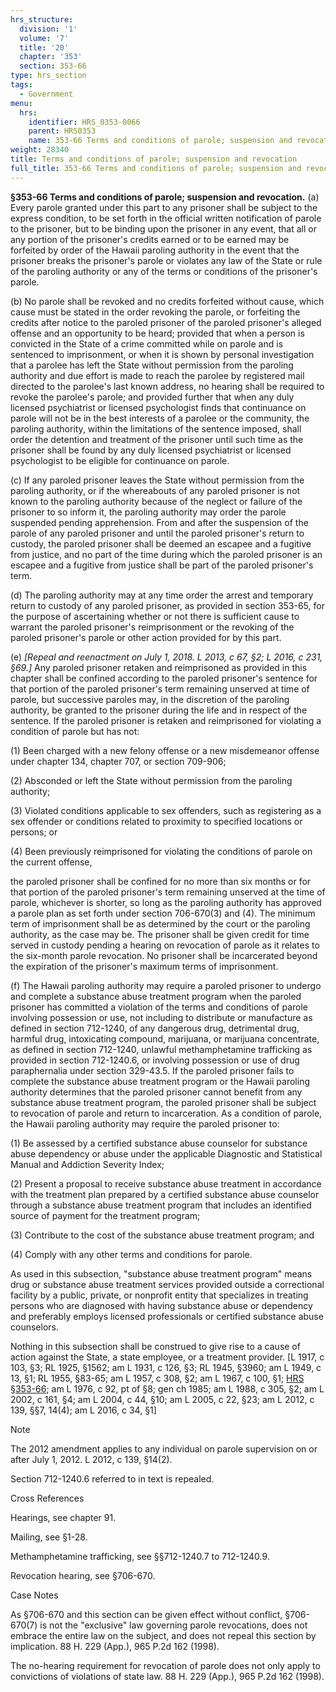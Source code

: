 ```yaml
---
hrs_structure:
  division: '1'
  volume: '7'
  title: '20'
  chapter: '353'
  section: 353-66
type: hrs_section
tags:
  - Government
menu:
  hrs:
    identifier: HRS_0353-0066
    parent: HRS0353
    name: 353-66 Terms and conditions of parole; suspension and revocation
weight: 28340
title: Terms and conditions of parole; suspension and revocation
full_title: 353-66 Terms and conditions of parole; suspension and revocation
---
```

**§353-66 Terms and conditions of parole; suspension and revocation.** (a) Every parole granted under this part to any prisoner shall be subject to the express condition, to be set forth in the official written notification of parole to the prisoner, but to be binding upon the prisoner in any event, that all or any portion of the prisoner's credits earned or to be earned may be forfeited by order of the Hawaii paroling authority in the event that the prisoner breaks the prisoner's parole or violates any law of the State or rule of the paroling authority or any of the terms or conditions of the prisoner's parole.

(b) No parole shall be revoked and no credits forfeited without cause, which cause must be stated in the order revoking the parole, or forfeiting the credits after notice to the paroled prisoner of the paroled prisoner's alleged offense and an opportunity to be heard; provided that when a person is convicted in the State of a crime committed while on parole and is sentenced to imprisonment, or when it is shown by personal investigation that a parolee has left the State without permission from the paroling authority and due effort is made to reach the parolee by registered mail directed to the parolee's last known address, no hearing shall be required to revoke the parolee's parole; and provided further that when any duly licensed psychiatrist or licensed psychologist finds that continuance on parole will not be in the best interests of a parolee or the community, the paroling authority, within the limitations of the sentence imposed, shall order the detention and treatment of the prisoner until such time as the prisoner shall be found by any duly licensed psychiatrist or licensed psychologist to be eligible for continuance on parole.

(c) If any paroled prisoner leaves the State without permission from the paroling authority, or if the whereabouts of any paroled prisoner is not known to the paroling authority because of the neglect or failure of the prisoner to so inform it, the paroling authority may order the parole suspended pending apprehension. From and after the suspension of the parole of any paroled prisoner and until the paroled prisoner's return to custody, the paroled prisoner shall be deemed an escapee and a fugitive from justice, and no part of the time during which the paroled prisoner is an escapee and a fugitive from justice shall be part of the paroled prisoner's term.

(d) The paroling authority may at any time order the arrest and temporary return to custody of any paroled prisoner, as provided in section 353-65, for the purpose of ascertaining whether or not there is sufficient cause to warrant the paroled prisoner's reimprisonment or the revoking of the paroled prisoner's parole or other action provided for by this part.

(e) _[Repeal and reenactment on July 1, 2018\. L 2013, c 67, §2; L 2016, c 231,_ _§69.]_ Any paroled prisoner retaken and reimprisoned as provided in this chapter shall be confined according to the paroled prisoner's sentence for that portion of the paroled prisoner's term remaining unserved at time of parole, but successive paroles may, in the discretion of the paroling authority, be granted to the prisoner during the life and in respect of the sentence. If the paroled prisoner is retaken and reimprisoned for violating a condition of parole but has not:

(1) Been charged with a new felony offense or a new misdemeanor offense under chapter 134, chapter 707, or section 709-906;

(2) Absconded or left the State without permission from the paroling authority;

(3) Violated conditions applicable to sex offenders, such as registering as a sex offender or conditions related to proximity to specified locations or persons; or

(4) Been previously reimprisoned for violating the conditions of parole on the current offense,

the paroled prisoner shall be confined for no more than six months or for that portion of the paroled prisoner's term remaining unserved at the time of parole, whichever is shorter, so long as the paroling authority has approved a parole plan as set forth under section 706-670(3) and (4). The minimum term of imprisonment shall be as determined by the court or the paroling authority, as the case may be. The prisoner shall be given credit for time served in custody pending a hearing on revocation of parole as it relates to the six-month parole revocation. No prisoner shall be incarcerated beyond the expiration of the prisoner's maximum terms of imprisonment.

(f) The Hawaii paroling authority may require a paroled prisoner to undergo and complete a substance abuse treatment program when the paroled prisoner has committed a violation of the terms and conditions of parole involving possession or use, not including to distribute or manufacture as defined in section 712-1240, of any dangerous drug, detrimental drug, harmful drug, intoxicating compound, marijuana, or marijuana concentrate, as defined in section 712-1240, unlawful methamphetamine trafficking as provided in section 712-1240.6, or involving possession or use of drug paraphernalia under section 329-43.5\. If the paroled prisoner fails to complete the substance abuse treatment program or the Hawaii paroling authority determines that the paroled prisoner cannot benefit from any substance abuse treatment program, the paroled prisoner shall be subject to revocation of parole and return to incarceration. As a condition of parole, the Hawaii paroling authority may require the paroled prisoner to:

(1) Be assessed by a certified substance abuse counselor for substance abuse dependency or abuse under the applicable Diagnostic and Statistical Manual and Addiction Severity Index;

(2) Present a proposal to receive substance abuse treatment in accordance with the treatment plan prepared by a certified substance abuse counselor through a substance abuse treatment program that includes an identified source of payment for the treatment program;

(3) Contribute to the cost of the substance abuse treatment program; and

(4) Comply with any other terms and conditions for parole.

As used in this subsection, "substance abuse treatment program" means drug or substance abuse treatment services provided outside a correctional facility by a public, private, or nonprofit entity that specializes in treating persons who are diagnosed with having substance abuse or dependency and preferably employs licensed professionals or certified substance abuse counselors.

Nothing in this subsection shall be construed to give rise to a cause of action against the State, a state employee, or a treatment provider. [L 1917, c 103, §3; RL 1925, §1562; am L 1931, c 126, §3; RL 1945, §3960; am L 1949, c 13, §1; RL 1955, §83-65; am L 1957, c 308, §2; am L 1967, c 100, §1; [HRS §353-66](/title-20/chapter-353/section-353-66/); am L 1976, c 92, pt of §8; gen ch 1985; am L 1988, c 305, §2; am L 2002, c 161, §4; am L 2004, c 44, §10; am L 2005, c 22, §23; am L 2012, c 139, §§7, 14(4); am L 2016, c 34, §1]

Note

The 2012 amendment applies to any individual on parole supervision on or after July 1, 2012\. L 2012, c 139, §14(2).

Section 712-1240.6 referred to in text is repealed.

Cross References

Hearings, see chapter 91.

Mailing, see §1-28.

Methamphetamine trafficking, see §§712-1240.7 to 712-1240.9.

Revocation hearing, see §706-670.

Case Notes

As §706-670 and this section can be given effect without conflict, §706-670(7) is not the "exclusive" law governing parole revocations, does not embrace the entire law on the subject, and does not repeal this section by implication. 88 H. 229 (App.), 965 P.2d 162 (1998).

The no-hearing requirement for revocation of parole does not only apply to convictions of violations of state law. 88 H. 229 (App.), 965 P.2d 162 (1998).